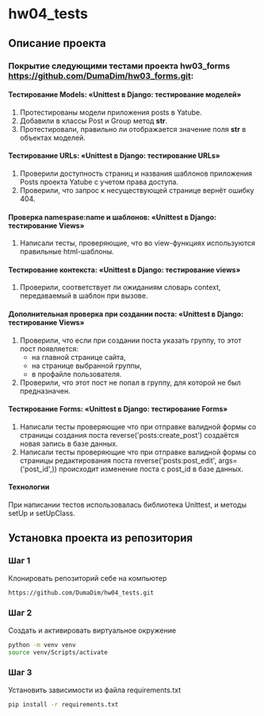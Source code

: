 # hw04_tests
## Описание проекта
### Покрытие следующими тестами проекта hw03_forms https://github.com/DumaDim/hw03_forms.git:
#### Тестирование Models: «Unittest в Django: тестирование моделей»
1. Протестированы модели приложения posts в Yatube.
2. Добавили в классы Post и Group метод __str__.
3. Протестировали, правильно ли отображается значение поля __str__ в объектах моделей.

#### Тестирование URLs: «Unittest в Django: тестирование URLs»
1. Проверили доступность страниц и названия шаблонов приложения Posts проекта Yatube с учетом права доступа.
2. Проверили, что запрос к несуществующей странице вернёт ошибку 404.

#### Проверка namespase:name и шаблонов: «Unittest в Django: тестирование Views»
1. Написали тесты, проверяющие, что во view-функциях используются правильные html-шаблоны.

#### Тестирование контекста: «Unittest в Django: тестирование views»
1. Проверили, соответствует ли ожиданиям словарь context, передаваемый в шаблон при вызове.

#### Дополнительная проверка при создании поста: «Unittest в Django: тестирование Views»
1. Проверили, что если при создании поста указать группу, то этот пост появляется:
    - на главной странице сайта,
    - на странице выбранной группы,
    - в профайле пользователя.
2. Проверили, что этот пост не попал в группу, для которой не был предназначен.

#### Тестирование Forms: «Unittest в Django: тестирование Forms»
1. Написали тесты проверяющие что при отправке валидной формы со страницы создания поста reverse('posts:create_post') создаётся новая запись в базе данных.
2. Написали тесты проверяющие что при отправке валидной формы со страницы редактирования поста reverse('posts:post_edit', args=('post_id',)) происходит изменение поста с post_id в базе данных.

#### Технологии
   При написании тестов использовалась библиотека Unittest, и методы setUp и setUpClass.

## Установка проекта из репозитория
### Шаг 1
Клонировать репозиторий себе на компьютер
```bash
https://github.com/DumaDim/hw04_tests.git
```

### Шаг 2
Создать и активировать виртуальное окружение
```bash
python -m venv venv
source venv/Scripts/activate
```

### Шаг 3
Установить зависимости из файла requirements.txt
```bash
pip install -r requirements.txt
```

